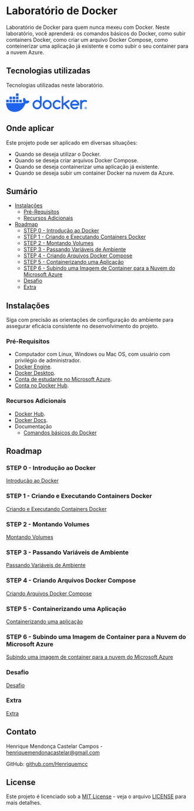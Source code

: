 # Laboratório de Docker

Laboratório de Docker para quem nunca mexeu com Docker. Neste laboratório, você aprenderá: os comandos básicos do Docker, como subir containers Docker, como criar um arquivo Docker Compose, como conteinerizar uma aplicação já existente e como subir o seu container para a nuvem Azure.

## Tecnologias utilizadas

Tecnologias utilizadas neste laboratório.

<div style="display: flex; gap: 10px;">
    <a href="https://www.docker.com/"><img height="50px" src="icones/docker-logo-blue.png" alt="Logo do Docker"/></a>
</div>

## Onde aplicar

Este projeto pode ser aplicado em diversas situações:

- Quando se deseja utilizar o Docker.
- Quando se deseja criar arquivos Docker Compose.
- Quando se deseja containerizar uma aplicação já existente.
- Quando se deseja subir um container Docker na nuvem da Azure.

## Sumário

* [Instalações](#instalações)
  * [Pré-Requisitos](#pré-requisitos)
  * [Recursos Adicionais](#recursos-adicionais)
* [Roadmap](#roadmap)
  * [STEP 0 - Introdução ao Docker](#step-0---introdução-ao-docker)
  * [STEP 1 - Criando e Executando Containers Docker](#step-1---criando-e-executando-containers-docker)
  * [STEP 2 - Montando Volumes](#step-2---montando-volumes)
  * [STEP 3 - Passando Variáveis de Ambiente](#step-3---passando-variáveis-de-ambiente)
  * [STEP 4 - Criando Arquivos Docker Compose](#step-4---criando-arquivos-docker-compose)
  * [STEP 5 - Containerizando uma Aplicação](#step-5---containerizando-uma-aplicação)
  * [STEP 6 - Subindo uma Imagem de Container para a Nuvem do Microsoft Azure](#step-6---subindo-uma-imagem-de-container-para-a-nuvem-do-microsoft-azure)
  * [Desafio](#desafio)
  * [Extra](#extra)

## Instalações

Siga com precisão as orientações de configuração do ambiente para assegurar eficácia consistente no desenvolvimento do projeto.

### Pré-Requisitos

- Computador com Linux, Windows ou Mac OS, com usuário com privilégio de administrador.
- [Docker Engine](https://docs.docker.com/engine/install/).
- [Docker Desktop](https://www.docker.com/products/docker-desktop/).
- [Conta de estudante no Microsoft Azure](https://icei.pucminas.br/index.php/azurepucminas).
- [Conta no Docker Hub](https://app.docker.com/signup).

### Recursos Adicionais

- [Docker Hub](https://hub.docker.com).
- [Docker Docs](https://docs.docker.com).
- Documentação
  - [Comandos básicos do Docker](documentacao/comandos-basicos/README.md)

## Roadmap

### STEP 0 - Introdução ao Docker

[Introdução ao Docker](introducao/README.md)

### STEP 1 - Criando e Executando Containers Docker

[Criando e Executando Containers Docker](criando-executando-containers-docker/README.md)

### STEP 2 - Montando Volumes

[Montando Volumes](montando-volumes/README.md)

### STEP 3 - Passando Variáveis de Ambiente

[Passando Variáveis de Ambiente](passando-variaveis-ambiente/README.md)

### STEP 4 - Criando Arquivos Docker Compose

[Criando Arquivos Docker Compose](criando-arquivos-docker-compose/README.md)

### STEP 5 - Containerizando uma Aplicação

[Containerizando uma aplicação](containerizando-uma-aplicacao/README.md)

### STEP 6 - Subindo uma Imagem de Container para a Nuvem do Microsoft Azure

[Subindo uma imagem de container para a nuvem do Microsoft Azure](subindo-uma-imagem-container-nuvem-azure/README.md)

### Desafio

[Desafio](desafio/README.md)

### Extra

[Extra]()

## Contato

Henrique Mendonça Castelar Campos - [henriquemendonacastelar@gmail.com](mailto:henriquemendonacastelar@gmail.com)

GitHub: [github.com/Henriquemcc](https://github.com/Henriquemcc)

## License

Este projeto é licenciado sob a [MIT License](https://mit-license.org/) - veja o arquivo [LICENSE](LICENSE) para mais detalhes.